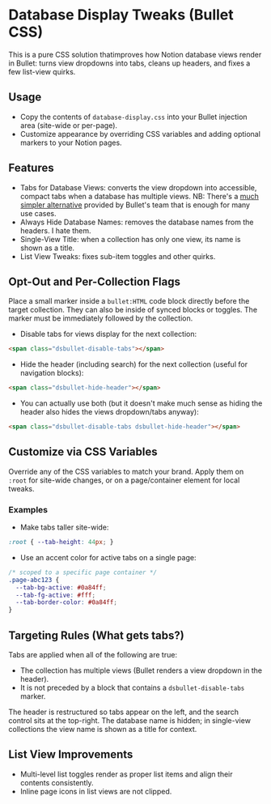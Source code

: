 # Database Display Tweaks (Bullet CSS)

This is a pure CSS solution thatimproves how Notion database views render in Bullet: turns view dropdowns into tabs, cleans up headers, and fixes a few list-view quirks.

## Usage

- Copy the contents of `database-display.css` into your Bullet injection area (site-wide or per-page).
- Customize appearance by overriding CSS variables and adding optional markers to your Notion pages.

## Features

- Tabs for Database Views: converts the view dropdown into accessible, compact tabs when a database has multiple views.
  NB: There's a [much simpler alternative](https://bullet.so/docs/tabs-for-database-views/) provided by Bullet's team that is enough for many use cases.
- Always Hide Database Names: removes the database names from the headers. I hate them.
- Single-View Title: when a collection has only one view, its name is shown as a title.
- List View Tweaks: fixes sub-item toggles and other quirks.

## Opt-Out and Per-Collection Flags

Place a small marker inside a `bullet:HTML` code block directly before the target collection. They can also be inside of synced blocks or toggles. The marker must be immediately followed by the collection.

- Disable tabs for views display for the next collection:

```html
<span class="dsbullet-disable-tabs"></span>
```

- Hide the header (including search) for the next collection (useful for navigation blocks):

```html
<span class="dsbullet-hide-header"></span>
```

- You can actually use both (but it doesn't make much sense as hiding the header also hides the views dropdown/tabs anyway):

```html
<span class="dsbullet-disable-tabs dsbullet-hide-header"></span>
```

## Customize via CSS Variables

Override any of the CSS variables to match your brand. Apply them on `:root` for site-wide changes, or on a page/container element for local tweaks.

### Examples

- Make tabs taller site-wide:

```css
:root { --tab-height: 44px; }
```

- Use an accent color for active tabs on a single page:

```css
/* scoped to a specific page container */
.page-abc123 {
  --tab-bg-active: #0a84ff;
  --tab-fg-active: #fff;
  --tab-border-color: #0a84ff;
}
```

## Targeting Rules (What gets tabs?)

Tabs are applied when all of the following are true:

- The collection has multiple views (Bullet renders a view dropdown in the header).
- It is not preceded by a block that contains a `dsbullet-disable-tabs` marker.

The header is restructured so tabs appear on the left, and the search control sits at the top-right. The database name is hidden; in single-view collections the view name is shown as a title for context.

## List View Improvements

- Multi-level list toggles render as proper list items and align their contents consistently.
- Inline page icons in list views are not clipped.
